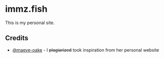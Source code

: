 # immz.fish

This is my personal site.

## Credits

- [@maeve-oake](https://github.com/maeve-oake/website) - I ~~plagiarized~~ took inspiration from her personal website